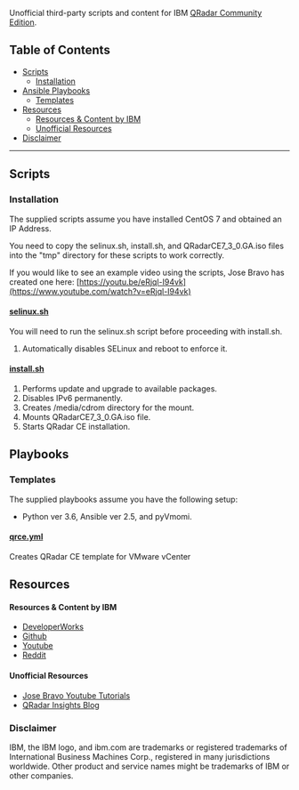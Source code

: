 Unofficial third-party scripts and content for IBM [QRadar Community Edition](https://developer.ibm.com/qradar/ce/).

## Table of Contents
- [Scripts](#scripts)
  * [Installation](#installation)
- [Ansible Playbooks](#playbooks)
  * [Templates](#templates)
- [Resources](#resources)
  * [Resources & Content by IBM](#resources---content-by-ibm)
  * [Unofficial Resources](#unofficial-resources)
- [Disclaimer](#disclaimer)

***

## Scripts

### Installation
The supplied scripts assume you have installed CentOS 7 and obtained an IP Address.

You need to copy the selinux.sh, install.sh, and QRadarCE7_3_0.GA.iso files into the "tmp" directory for these scripts to work correctly.

If you would like to see an example video using the scripts, Jose Bravo has created one here: [https://youtu.be/eRjql-I94vk](https://www.youtube.com/watch?v=eRjql-I94vk)

#### [selinux.sh](https://github.com/josh-morin/qradar-community-edition/blob/master/scripts/selinux.sh)

You will need to run the selinux.sh script before proceeding with install.sh.
1. Automatically disables SELinux and reboot to enforce it.

#### [install.sh](https://github.com/josh-morin/qradar-community-edition/blob/master/scripts/install.sh)
1. Performs update and upgrade to available packages.
2. Disables IPv6 permanently.
3. Creates /media/cdrom directory for the mount.
4. Mounts QRadarCE7_3_0.GA.iso file.
5. Starts QRadar CE installation.

## Playbooks

### Templates
The supplied playbooks assume you have the following setup:
* Python ver 3.6, Ansible ver 2.5, and pyVmomi.

#### [qrce.yml](https://github.com/josh-morin/qradar-community-edition/blob/master/playbooks/qrce.yml)
Creates QRadar CE template for VMware vCenter


## Resources

#### Resources & Content by IBM
* [DeveloperWorks](https://ibm.biz/qradarforums)
* [Github](https://github.com/ibm-security-intelligence)
* [Youtube](https://www.youtube.com/user/IBMSecuritySupport)
* [Reddit](https://www.reddit.com/r/QRadar/)

#### Unofficial Resources
* [Jose Bravo Youtube Tutorials](https://www.youtube.com/user/jbravovideos)
* [QRadar Insights Blog](https://qradarinsights.com/)

### Disclaimer
IBM, the IBM logo, and ibm.com are trademarks or registered trademarks of International Business Machines Corp., registered in many jurisdictions worldwide. Other product and service names might be trademarks of IBM or other companies.
